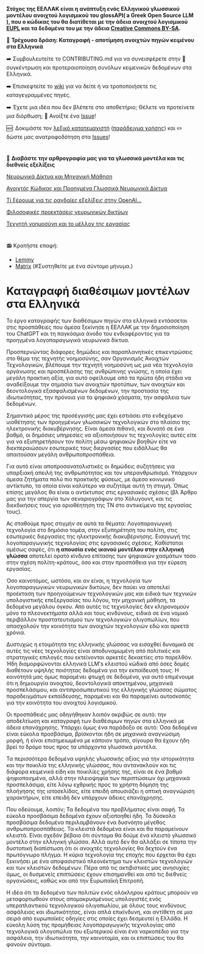 __Στόχος της ΕΕΛΛΑΚ είναι η ανάπτυξη ενός Ελληνικού γλωσσικού μοντέλου ανοιχτού λογισμικού του glossAPI( a Greek Open Source LLM ), που ο κώδικας του θα διατίθεται με την άδεια ανοιχτού λογισμικού [EUPL](https://eupl.eu/) και τα δεδομένα του με την άδεια [Creative Commons BY-SA](https://creativecommons.org/licenses/by-sa/4.0/deed.el).__

:rocket: **Τρέχουσα δράση: Καταγραφή - αποτίμηση ανοιχτών πηγών κειμένου στα Ελληνικά**

:arrow_right: Συμβουλευτείτε το CONTRIBUTING.md για να συνεισφέρετε στην :dart: συγκέντρωση και προτεραιοποίηση συνόλων κειμενικών δεδομένων στα Ελληνικά.

:arrow_right: Επισκεφτείτε το [wiki](https://github.com/eellak/glossAPI/wiki/%CE%9A%CE%B1%CF%84%CE%B1%CE%B3%CF%81%CE%B1%CF%86%CE%AE-%CE%A0%CE%B7%CE%B3%CF%8E%CE%BD) για να δείτε ή να τροποποιήσετε τις καταγεγραμμένες πηγές.

:arrow_right: Έχετε μια ιδέα που δεν βλέπετε στο αποθετήριο; Θέλετε να προτείνετε μια διόρθωση; 🚩 Ανοίξτε ένα [Issue](https://github.com/eellak/glossAPI/issues)!


🆕: Δοκιμάστε τον [λεξικό κατατεμαχιστή](https://github.com/eellak/glossAPI/blob/4a67366a91c1f87ca7874757c62f31b1a51f8c78/greek_tokenizer.json) ([παράδειγμα χρήσης](https://github.com/eellak/glossAPI/wiki/%CE%A7%CF%81%CE%AE%CF%83%CE%B7-Tokenizer)) και :pencil2: δώστε μας ανατροφοδότηση στα [Issues](https://github.com/eellak/glossAPI/issues)!

#

:newspaper: __Διαβάστε την αρθρογραφία μας για τα γλωσσικά μοντέλα και τις διεθνείς εξελίξεις__

[Νευρωνικά Δίκτυα και Μηχανική Μάθηση](https://edu.ellak.gr/2023/04/11/nevronika-diktia-ke-michaniki-mathisi/)

[Ανοιχτός Κώδικας και Προηγμένα Γλωσσικά Νευρωνικά Δίκτυα](https://openstandards.ellak.gr/2023/10/26/anichtos-kodikas-ke-proigmena-glossika-nevronika-diktia/)

[Τί ξέρουμε για τις ραγδαίες εξελίξεις στην OpenAI...](https://opensource.ellak.gr/2023/11/21/ti-xeroume-gia-tis-ragdees-exelixis-stin-openai-pou-elavan-chora-tis-teleftees-72-ores/)

[Φιλοσοφικές προεκτάσεις νευρωνικών δικτύων](https://opensource.ellak.gr/2023/12/07/filosofikes-proektasis-nevronikon-diktion/)

[Τεχνητή νοημοσύνη και το μέλλον της εργασίας](https://openstandards.ellak.gr/2023/12/08/ti-echoume-na-mathoume-apo-tin-apergia-ton-singrafeon-tou-choligount-gia-tin-techniti-noimosini-ke-to-mellon-tis-ergasias/)

#

📻 Κρατήστε επαφή:

- [Lemmy](https://lemmy.ml/c/greek_foss)
- [Matrix](https://matrix.to/#/%23ml-groups23:chat.ellak.gr) (#Συστηθείτε με ένα σύντομο μήνυμα.)

# Καταγραφή διαθέσιμων μοντέλων στα Ελληνικά

Το έργο καταγραφής των διαθέσιμων πηγών στα ελληνικά εντάσσεται στις προσπάθειες που άμεσα ξεκίνησε η ΕΕΛΛΑΚ με την δημοσιοποίηση του ChatGPT και τη παγκόσμια άνοδο του ενδιαφέροντος για τα προηγμένα λογοπαραγωγικά νευρωνικά δίκτυα.

Προσπερνώντας διάφορες δημώδεις και παραπλανητικές επικεντρώσεις στο θέμα της τεχνητής νοημοσύνης, σαν Οργανισμός Άνοιχτών Τεχνολογικών, βλέπουμε την τεχνητή νοημοσύνη ως μια νέα τεχνολογία οργάνωσης και προσπέλασης της ανθρώπινης γνώσης, η οποία έχει μεγάλη πρακτικη αξία, για αυτό οφείλουμε από τα πρώτα ήδη στάδια να αναδείξουμε την σημασία των ανοιχτών προτύπων, των ανοιχτών και δεοντολογικά εξασφαλισμένων δεδομένων, την προστασία της ιδιωτικότητας, την πρόνοια για τα ψηφιακά χάσματα, την ασφάλεια των δεδομένων.

Σημαντικό μέρος της προσέγγισής μας έχει εστιάσει στο ενδεχόμενο υιοθέτησης των προηγμένων γλωσσικών τεχνολογικών στο πλαίσιο της ηλεκτρονικής διακυβέρνησης. Είναι άμεσα πιθανό, και δυνατό σε ένα βαθμό, οι δημόσιες υπηρεσίες να αξιοποιήσουν τις τεχνολογίες αυτές είτε για να εξυπηρετήσουν τον πολίτη μέσω ψηφιακών βοηθών είτε να διεκπεραιώσουν εσωτερικές τους διεργασίες που ειδάλλως θα απαιτούσαν μεγάλη ανθρωποπροσπάθεια.

Για αυτό είναι αποπροσανατολιστικές οι δημώδεις συζητήσεις για υπαρξιακή απειλή της ανθρωπότητας και τον υπερανθρωπισμό. Υπάρχουν άμεσα ζητήματα πολύ πιο πρακτικής φύσεως, με άμεσο κοινωνικό αντίκτυπο, τα οποία είναι καλύτερο να συζητάμε αυτή τη στιγμή. 
Όπως επίσης μεγάλος θα είναι ο αντίκτυπος στις εργασιακές σχέσεις (βλ Άρθρο μας για την απεργία των σεναριογράφων στο Χόλυγουντ, και τις διεκδικήσεις τους για οριοθέητηση της ΤΝ στο αντικείμενο της εργασίας τους).

Ας σταθούμε προς στιγμήν σε αυτά τα θέματα: Λογοπαραγωγική τεχνολογία στο δημόσιο τομέα, στην εξυπηρέτηση του πολίτη, στις εσωτερικές διεργασίες της ηλεκτρονικής διακυβέρνησης. Εισαγωγή της λογοπαραγωγικής τεχνολογίας στις εργασιακές σχέσεις. Καθίσταται αμέσως σαφές, ότι **η απουσία ενός ικανού μοντέλου στην ελληνική γλώσσα** αποτελεί ορατό κίνδυνο επίτασης των ψηφιακών χασμάτων τόσο στην σχέση πολίτη-κράτους, όσο και στην προσπάθεια για την εύρεση εργασίας.

Όσο καινοτόμος, ωστόσο, και αν είναι, η τεχνολογία των λογοπαραγωγικών νευρωνικών δικτύων, δεν παύει να αποτελεί προέκταση των προηγούμενων τεχνολογικών μας και ειδικά των τεχνικών υπολογιστικής επεξεργασίας του λόγου, την μηχανική μάθηση, τα δεδομένα μεγάλου όγκου. Από αυτές τις τεχνολογίες δεν κληρονομούν μόνο τα πλεονεκτήματα αλλά και τους κινδύνους, ειδικά σε ένα νομικό περιβάλλον προστατευτισμού των τεχνολογικών ολιγοπωλίων, που απασχολούν την κοινότητα των ανοιχτών τεχνολογιών εδώ και αρκετά χρόνια.

Δυστυχώς η ετοιμότητα της ελληνικής γλώσσας να εισαχθεί δυναμικά σε αυτές τις νέες τεχνολογίες είναι αποδυναμωμένη από πολιτικές και στρατηγικές επιλογές που εκτείνονται αρκετές δεκαετίες στο παρελθόν. Ήδη διαμορφώνονται ελληνικά LLM's κλειστού κώδικά από όσες δομές διαθέτουν υψηλής ποιότητας δεδομένα για την εκπαίδευσή τους. Η κοινότητά μας όμως παραμένει φτωχή σε δεδομένα, για αυτό επιμένουμε ότι η δημιουργία ανοιχτού, δεοντολογικά αποκτημένου, μηχανικά προσπελάσιμου, και αντιπροσωπευτικού της ελληνικής γλώσσας σώματος παραδειγμάτων εκπαίδευσης, παραμένει και θα παραμείνει αυτοσκοπός για την κοινότητα του ανοιχτού λογισμικού.

Οι προσπάθειές μας οδηγήθηκαν λοιπόν ακριβώς σε αυτό: την αποδελτίωση και καταγραφή των διαθέσιμων πηγών στα ελληνικά με άδεια επανάχρησης. Υπάρχει όμως ένα παράδοξο σε αυτό: Όσα δεδομένα είναι εύκολα προσβάσιμα, βρίσκονται ήδη σε μηχανικά αναγνώσιμη μορφή, ή είναι επισημειωμένα με κάποιον τρόπο, σίγουρα θα έχουν ήδη βρεί το δρόμο τους προς τα υπάρχοντα γλωσσικά μοντέλα.

Τα περισσότερα δεδομένα υψηλής γλωσσικής αξίας για την ιστορικότητα και την ποικιλία της ελληνικής γλώσσας, που αντανακλούν και τις διάφορα κειμενικά είδη και ποικιλίες χρήσης της, είναι σε ένα βαθμό ψηφιοποιημένα, αλλά στην πλειοψηφία των περιπτώσεων όχι μηχανικά προσπελάσιμα, είτε λόγω εχθρικής προς το χρήστη δόμηση της πλοήγησης της ιστοσελίδας, είτε επειδή απουσιάζει η οπτική αναγνώριση χαρακτήρων, είτε επειδή δεν υπάρχουν άδειες επανάχρησης.

Που οδεύουμε, λοιπόν; Τα δεδομένα του προβλήματος είναι σαφή. Τα εύκολα προσβάσιμα δεδομένα έχουν αξιοποηθεί ήδη. Τα δύσκολα προσβάσιμα δεδομένα περιλαμβάνουν ένα δυσνόητο μέγεθος ανθρωποπροσπάθειας. Τα κλειστά δεδομένα είναι και θα παραμείνουν κλειστά. Είναι σχεδόν βέβαιο ότι σύντομα θα δούμε ένα κλειστό γλωσσικό μοντέλο στην ελληνική γλώσσα. Αλλά αυτό δεν θα αλλάξει σε τίποτα την δυστοπική διαπίστωση ότι οι ανοιχτές τεχνολογίες θα δεχτούν ένα πρωτόγνωρο πλήγμα. Η κύρια τεχνολογία της εποχής που έρχεται θα έχει ξεκινήσει με ένα αποφασιστικό πλεονέκτημα των κλειστών τεχνολογιών και των κλειστών δεδομένων. Πέρα από τις ακτιβιστικές μας ανησυχίες όμως, οι δυσμενείς επιπτώσεις έχουν επισημανθεί και από τις διεθνείς οργανώσεις, καθώς και από την Ευρωπαϊκή Επιτροπή.

Η ιδέα ότι τα δεδομένα των πολιτών ενός ολόκληρου κράτους μπορούν να μεταφορτωθούν στους απομακρυσμένους υπολογιστές ενός υπερατλαντικού τεχνολογικού ολιγοπωλίου, με όλους τους κινδύνους ασφάλειας και ιδιωτικότητας, είναι απλά επικίνδυνη, και αντίθετη σε μια σειρά από ευρωπαϊκές οδηγίες στις οποίες έχει δεσμευτεί η Ελλάδα. Η εύκολη λύση της προμήθειας λογοπαραγωγικής τεχνολογίας από τεχνολογικά ολογοπώλια του εξωτερικού είναι ένα ναρκοπέδιο για την ασφάλεια, την ιδιωτικότητα, την καινοτομία, και οι επιπτώσεις του θα φανούν σύντομα.

